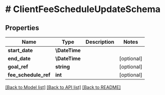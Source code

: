 # # ClientFeeScheduleUpdateSchema

## Properties

Name | Type | Description | Notes
------------ | ------------- | ------------- | -------------
**start_date** | **\DateTime** |  |
**end_date** | **\DateTime** |  | [optional]
**goal_ref** | **string** |  | [optional]
**fee_schedule_ref** | **int** |  | [optional]

[[Back to Model list]](../../README.md#models) [[Back to API list]](../../README.md#endpoints) [[Back to README]](../../README.md)
